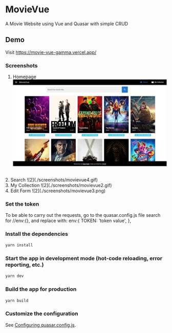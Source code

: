 # MovieVue
A Movie Website using Vue and Quasar with simple CRUD

## Demo
Visit https://movie-vue-gamma.vercel.app/

### Screenshots
1. Homepage
![1](./screenshots/movievue1.png)
<br />
2. Search
![2](./screenshots/movievue4.gif)
<br />
3. My Collection
![2](./screenshots/movievue2.gif)
<br />
4. Edit Form
![2](./screenshots/movievue3.png)
<br />

### Set the token

To be able to carry out the requests, go to the quasar.config.js file
search for //env:{}, and replace with:
env:{
TOKEN: 'token value',
},


### Install the dependencies

```bash
yarn install
```

### Start the app in development mode (hot-code reloading, error reporting, etc.)

```bash
yarn dev
```

### Build the app for production

```bash
yarn build
```

### Customize the configuration

See [Configuring quasar.config.js](https://v2.quasar.dev/quasar-cli-vite/quasar-config-js).
